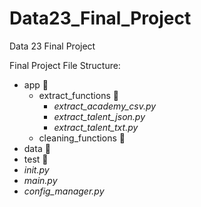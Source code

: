 # Data23_Final_Project

Data 23 Final Project 

Final Project File Structure:
* app 📁
  * extract_functions 📁
    * _extract_academy_csv.py_
    * _extract_talent_json.py_
    * _extract_talent_txt.py_
  * cleaning_functions 📁
* data 📁
* test 📁
* _init.py_
* _main.py_
* _config_manager.py_
